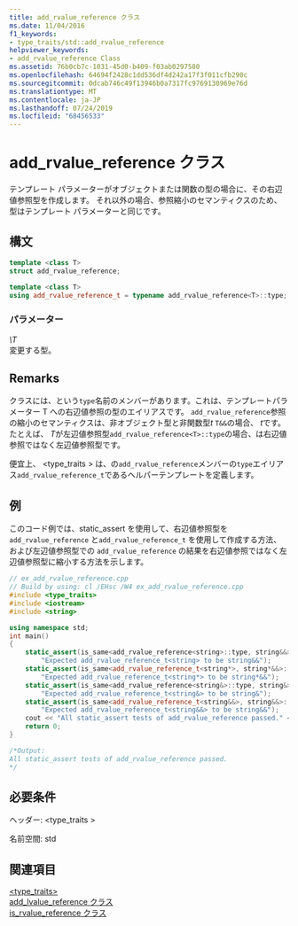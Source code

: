 ```yaml
---
title: add_rvalue_reference クラス
ms.date: 11/04/2016
f1_keywords:
- type_traits/std::add_rvalue_reference
helpviewer_keywords:
- add_rvalue_reference Class
ms.assetid: 76b0cb7c-1031-45d0-b409-f03ab0297580
ms.openlocfilehash: 64694f2428c1dd536df4d242a17f3f011cfb290c
ms.sourcegitcommit: 0dcab746c49f13946b0a7317fc9769130969e76d
ms.translationtype: MT
ms.contentlocale: ja-JP
ms.lasthandoff: 07/24/2019
ms.locfileid: "68456533"
---
```

# <a name="addrvaluereference-class"></a>add_rvalue_reference クラス

テンプレート パラメーターがオブジェクトまたは関数の型の場合に、その右辺値参照型を作成します。 それ以外の場合、参照縮小のセマンティクスのため、型はテンプレート パラメーターと同じです。

## <a name="syntax"></a>構文

```cpp
template <class T>
struct add_rvalue_reference;

template <class T>
using add_rvalue_reference_t = typename add_rvalue_reference<T>::type;
```

### <a name="parameters"></a>パラメーター

*\T*\
変更する型。

## <a name="remarks"></a>Remarks

クラスには、という`type`名前のメンバーがあります。これは、テンプレートパラメーター T への右辺値参照の型のエイリアスです。  `add_rvalue_reference`参照の縮小のセマンティクスは、非オブジェクト型と非関数型*t* `T&&`の場合、 *t*です。たとえば、 *T*が左辺値参照型`add_rvalue_reference<T>::type`の場合、は右辺値参照ではなく左辺値参照型です。

便宜上、 \<type_traits > は、の`add_rvalue_reference`メンバーの`type`エイリアス`add_rvalue_reference_t`であるヘルパーテンプレートを定義します。

## <a name="example"></a>例

このコード例では、static_assert を使用して、右辺値参照型を `add_rvalue_reference` と`add_rvalue_reference_t` を使用して作成する方法、および左辺値参照型での `add_rvalue_reference` の結果を右辺値参照ではなく左辺値参照型に縮小する方法を示します。

```cpp
// ex_add_rvalue_reference.cpp
// Build by using: cl /EHsc /W4 ex_add_rvalue_reference.cpp
#include <type_traits>
#include <iostream>
#include <string>

using namespace std;
int main()
{
    static_assert(is_same<add_rvalue_reference<string>::type, string&&>::value,
        "Expected add_rvalue_reference_t<string> to be string&&");
    static_assert(is_same<add_rvalue_reference_t<string*>, string*&&>::value,
        "Expected add_rvalue_reference_t<string*> to be string*&&");
    static_assert(is_same<add_rvalue_reference<string&>::type, string&>::value,
        "Expected add_rvalue_reference_t<string&> to be string&");
    static_assert(is_same<add_rvalue_reference_t<string&&>, string&&>::value,
        "Expected add_rvalue_reference_t<string&&> to be string&&");
    cout << "All static_assert tests of add_rvalue_reference passed." << endl;
    return 0;
}

/*Output:
All static_assert tests of add_rvalue_reference passed.
*/
```

## <a name="requirements"></a>必要条件

ヘッダー: \<type_traits >

名前空間: std

## <a name="see-also"></a>関連項目

[<type_traits>](../standard-library/type-traits.md)\
[add_lvalue_reference クラス](../standard-library/add-lvalue-reference-class.md)\
[is_rvalue_reference クラス](../standard-library/is-rvalue-reference-class.md)
